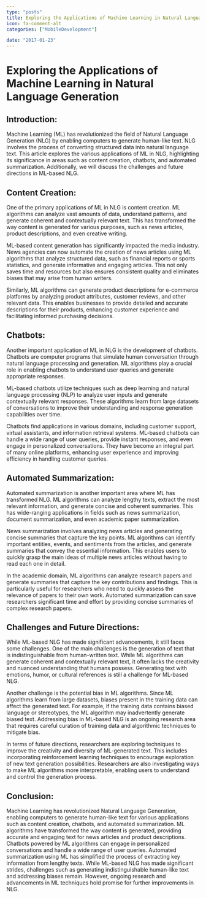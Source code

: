 ```yaml
---
type: "posts"
title: Exploring the Applications of Machine Learning in Natural Language Generation
icon: fa-comment-alt
categories: ["MobileDevelopment"]

date: "2017-01-23"
---
```




# Exploring the Applications of Machine Learning in Natural Language Generation

## Introduction:
Machine Learning (ML) has revolutionized the field of Natural Language Generation (NLG) by enabling computers to generate human-like text. NLG involves the process of converting structured data into natural language text. This article explores the various applications of ML in NLG, highlighting its significance in areas such as content creation, chatbots, and automated summarization. Additionally, we will discuss the challenges and future directions in ML-based NLG.

## Content Creation:
One of the primary applications of ML in NLG is content creation. ML algorithms can analyze vast amounts of data, understand patterns, and generate coherent and contextually relevant text. This has transformed the way content is generated for various purposes, such as news articles, product descriptions, and even creative writing.

ML-based content generation has significantly impacted the media industry. News agencies can now automate the creation of news articles using ML algorithms that analyze structured data, such as financial reports or sports statistics, and generate informative and engaging articles. This not only saves time and resources but also ensures consistent quality and eliminates biases that may arise from human writers.

Similarly, ML algorithms can generate product descriptions for e-commerce platforms by analyzing product attributes, customer reviews, and other relevant data. This enables businesses to provide detailed and accurate descriptions for their products, enhancing customer experience and facilitating informed purchasing decisions.

## Chatbots:
Another important application of ML in NLG is the development of chatbots. Chatbots are computer programs that simulate human conversation through natural language processing and generation. ML algorithms play a crucial role in enabling chatbots to understand user queries and generate appropriate responses.

ML-based chatbots utilize techniques such as deep learning and natural language processing (NLP) to analyze user inputs and generate contextually relevant responses. These algorithms learn from large datasets of conversations to improve their understanding and response generation capabilities over time.

Chatbots find applications in various domains, including customer support, virtual assistants, and information retrieval systems. ML-based chatbots can handle a wide range of user queries, provide instant responses, and even engage in personalized conversations. They have become an integral part of many online platforms, enhancing user experience and improving efficiency in handling customer queries.

## Automated Summarization:
Automated summarization is another important area where ML has transformed NLG. ML algorithms can analyze lengthy texts, extract the most relevant information, and generate concise and coherent summaries. This has wide-ranging applications in fields such as news summarization, document summarization, and even academic paper summarization.

News summarization involves analyzing news articles and generating concise summaries that capture the key points. ML algorithms can identify important entities, events, and sentiments from the articles, and generate summaries that convey the essential information. This enables users to quickly grasp the main ideas of multiple news articles without having to read each one in detail.

In the academic domain, ML algorithms can analyze research papers and generate summaries that capture the key contributions and findings. This is particularly useful for researchers who need to quickly assess the relevance of papers to their own work. Automated summarization can save researchers significant time and effort by providing concise summaries of complex research papers.

## Challenges and Future Directions:
While ML-based NLG has made significant advancements, it still faces some challenges. One of the main challenges is the generation of text that is indistinguishable from human-written text. While ML algorithms can generate coherent and contextually relevant text, it often lacks the creativity and nuanced understanding that humans possess. Generating text with emotions, humor, or cultural references is still a challenge for ML-based NLG.

Another challenge is the potential bias in ML algorithms. Since ML algorithms learn from large datasets, biases present in the training data can affect the generated text. For example, if the training data contains biased language or stereotypes, the ML algorithm may inadvertently generate biased text. Addressing bias in ML-based NLG is an ongoing research area that requires careful curation of training data and algorithmic techniques to mitigate bias.

In terms of future directions, researchers are exploring techniques to improve the creativity and diversity of ML-generated text. This includes incorporating reinforcement learning techniques to encourage exploration of new text generation possibilities. Researchers are also investigating ways to make ML algorithms more interpretable, enabling users to understand and control the generation process.

## Conclusion:
Machine Learning has revolutionized Natural Language Generation, enabling computers to generate human-like text for various applications such as content creation, chatbots, and automated summarization. ML algorithms have transformed the way content is generated, providing accurate and engaging text for news articles and product descriptions. Chatbots powered by ML algorithms can engage in personalized conversations and handle a wide range of user queries. Automated summarization using ML has simplified the process of extracting key information from lengthy texts. While ML-based NLG has made significant strides, challenges such as generating indistinguishable human-like text and addressing biases remain. However, ongoing research and advancements in ML techniques hold promise for further improvements in NLG.